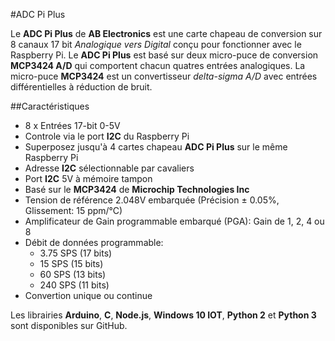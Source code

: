 <!--
---
name: ADC Pi Plus
class: board
type: ADC
formfactor: HAT
manufacturer: AB Electronics
description: 8 canaux Analogiques vers un convertisseur Digital
url: https://www.abelectronics.co.uk/p/56/ADC-Pi-Plus-Raspberry-Pi-Analogue-to-Digital-converter
github: https://github.com/abelectronicsuk
buy: https://www.abelectronics.co.uk/p/56/ADC-Pi-Plus-Raspberry-Pi-Analogue-to-Digital-converter
image: 'ab-adc-pi-plus.png'
pincount: 40
eeprom: no
power:
  '1':
  '2':
ground:
  '6':
  '9':
  '14':
  '20':
  '25':
  '30':
  '34':
  '39':
pin:
  '3':
    mode: i2c
  '5':
    mode: i2c
i2c:
  '0x68':
    name: MCP3424
    device: MCP3424
  '0x69':
    name: MCP3424
    device: MCP3424
-->
#ADC Pi Plus

Le  **ADC Pi Plus** de **AB Electronics** est une carte chapeau de conversion sur 8 canaux 17 bit *Analogique vers Digital* conçu pour fonctionner avec le Raspberry Pi. Le  **ADC Pi Plus** est basé sur deux micro-puce de conversion **MCP3424 A/D** qui comportent chacun quatres entrées analogiques. La micro-puce **MCP3424** est un convertisseur *delta-sigma A/D* avec entrées différentielles à réduction de bruit.

##Caractéristiques

- 8 x Entrées 17-bit 0-5V
- Controle via le port **I2C** du Raspberry Pi
- Superposez jusqu'à 4 cartes chapeau **ADC Pi Plus** sur le même Raspberry Pi
- Adresse **I2C** sélectionnable par cavaliers
- Port **I2C** 5V à mémoire tampon
- Basé sur le **MCP3424** de **Microchip Technologies Inc**
- Tension de référence 2.048V embarquée (Précision ± 0.05%, Glissement: 15 ppm/°C)
- Amplificateur de Gain programmable embarqué (PGA): Gain de 1, 2, 4 ou 8
- Débit de données programmable:
    - 3.75 SPS (17 bits)
    - 15 SPS (15 bits)
    - 60 SPS (13 bits)
    - 240 SPS (11 bits)
- Convertion unique ou continue

Les librairies **Arduino**, **C**, **Node.js**, **Windows 10 IOT**, **Python 2** et **Python 3** sont disponibles sur GitHub.
